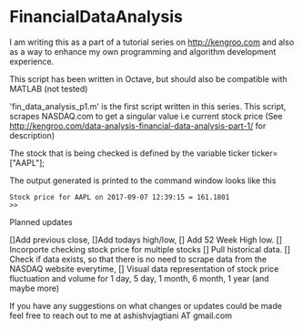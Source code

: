 # FinancialDataAnalysis
I am writing this as a part of a tutorial series on http://kengroo.com
and also as a way to enhance my own programming and algorithm development
experience.

This script has been written in Octave, but should also be compatible with MATLAB (not tested)

'fin_data_analysis_p1.m' is the first script written in this series.
This script, scrapes NASDAQ.com to get a singular value i.e current stock price
(See http://kengroo.com/data-analysis-financial-data-analysis-part-1/ for description)

The stock that is being checked is defined by the variable ticker
ticker=["AAPL"];

The output generated is printed to the command window looks like this

    Stock price for AAPL on 2017-09-07 12:39:15 = 161.1801
    >>

Planned updates

[]Add previous close, 
[]Add todays high/low, 
[] Add 52 Week High low.
[] Incorporte checking stock price for multiple stocks
[] Pull historical data.
[] Check if data exists, so that there is no need to scrape data from the NASDAQ website everytime,
[] Visual data representation of stock price fluctuation and volume for 1 day, 5 day, 1 month, 6 month, 1 year (and maybe more)


If you have any suggestions on what changes or updates could be made feel free to reach out to me at ashishvjagtiani AT gmail.com

